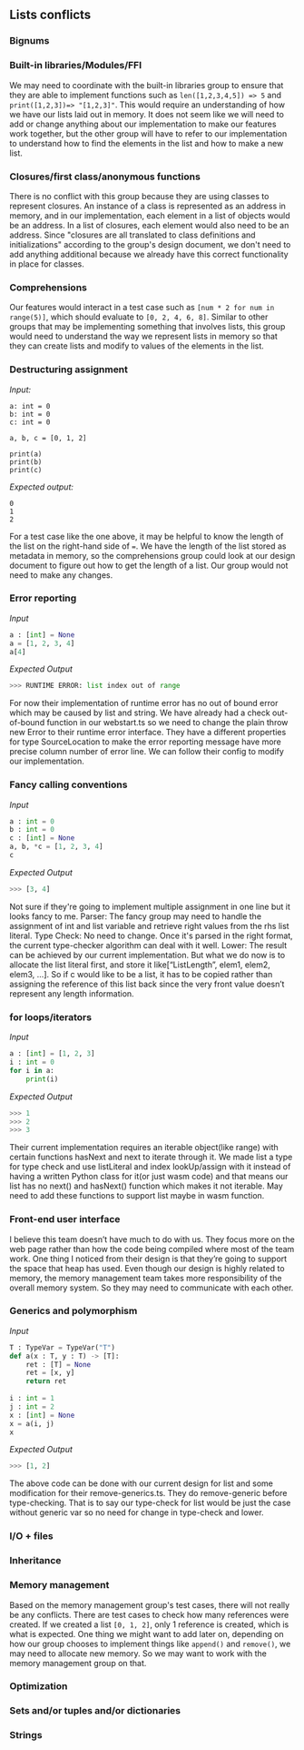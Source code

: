 ## Lists conflicts

### Bignums

### Built-in libraries/Modules/FFI

We may need to coordinate with the built-in libraries group to ensure that they are able to implement functions such as `len([1,2,3,4,5]) => 5` and `print([1,2,3])=> "[1,2,3]"`. This would require an understanding of how we have our lists laid out in memory. It does not seem like we will need to add or change anything about our implementation to make our features work together, but the other group will have to refer to our implementation to understand how to find the elements in the list and how to make a new list.

### Closures/first class/anonymous functions

There is no conflict with this group because they are using classes to represent closures. An instance of a class is represented as an address in memory, and in our implementation, each element in a list of objects would be an address. In a list of closures, each element would also need to be an address. Since "closures are all translated to class definitions and initializations" according to the group's design document, we don't need to add anything additional because we already have this correct functionality in place for classes.

### Comprehensions

Our features would interact in a test case such as `[num * 2 for num in range(5)]`, which should evaluate to `[0, 2, 4, 6, 8]`. Similar to other groups that may be implementing something that involves lists, this group would need to understand the way we represent lists in memory so that they can create lists and modify to values of the elements in the list.

### Destructuring assignment

*Input:*
```
a: int = 0
b: int = 0
c: int = 0

a, b, c = [0, 1, 2]

print(a)
print(b)
print(c)
```

*Expected output:* 
```
0
1
2
```

For a test case like the one above, it may be helpful to know the length of the list on the right-hand side of `=`. We have the length of the list stored as metadata in memory, so the comprehensions group could look at our design document to figure out how to get the length of a list. Our group would not need to make any changes.

### Error reporting
*Input*
```python
a : [int] = None
a = [1, 2, 3, 4]
a[4]
```
*Expected Output*
```python
>>> RUNTIME ERROR: list index out of range
```
For now their implementation of runtime error has no out of bound error which may be caused by list and string. We have already had a check out-of-bound function in our webstart.ts so we need to change the plain throw new Error to their runtime error interface.
They have a different properties for type SourceLocation to make the error reporting message have more precise column number of error line. We can follow their config to modify our implementation.

### Fancy calling conventions
*Input*
```python
a : int = 0
b : int = 0
c : [int] = None
a, b, *c = [1, 2, 3, 4]
c
```
*Expected Output*
```python
>>> [3, 4]
```
Not sure if they're going to implement multiple assignment in one line but it looks fancy to me.
Parser: The fancy group may need to handle the assignment of int and list variable and retrieve right values from the rhs list literal.
Type Check: No need to change. Once it's parsed in the right format, the current type-checker algorithm can deal with it well. 
Lower: The result can be achieved by our current implementation. But what we do now is to allocate the list literal first, and store it like[“ListLength”, elem1, elem2, elem3, …]. So if c would like to be a list, it has to be copied rather than assigning the reference of this list back since the very front value doesn’t represent any length information.

### for loops/iterators
*Input*
```python
a : [int] = [1, 2, 3]
i : int = 0
for i in a:
    print(i)
```
*Expected Output*
```python
>>> 1
>>> 2
>>> 3
```
Their current implementation requires an iterable object(like range) with certain functions hasNext and next to iterate through it. We made list a type for type check and use listLiteral and index lookUp/assign with it instead of having a written Python class for it(or just wasm code) and that means our list has no next() and hasNext() function which makes it not iterable. May need to add these functions to support list maybe in wasm function. 

### Front-end user interface
I believe this team doesn’t have much to do with us. They focus more on the web page rather than how the code being compiled where most of the team work. One thing I noticed from their design is that they’re going to support the space that heap has used. Even though our design is highly related to memory, the memory management team takes more responsibility of the overall memory system. So they may need to communicate with each other.

### Generics and polymorphism
*Input*
```python
T : TypeVar = TypeVar("T")
def a(x : T, y : T) -> [T]:
    ret : [T] = None
    ret = [x, y]
    return ret
    
i : int = 1
j : int = 2
x : [int] = None
x = a(i, j)
x
```
*Expected Output*
```python
>>> [1, 2]
```
The above code can be done with our current design for list and some modification for their remove-generics.ts. They do remove-generic before type-checking. That is to say our type-check for list would be just the case without generic var so no need for change in type-check and lower. 

### I/O + files

### Inheritance

### Memory management

Based on the memory management group's test cases, there will not really be any conflicts. There are test cases to check how many references were created. If we created a list `[0, 1, 2]`, only 1 reference is created, which is what is expected. One thing we might want to add later on, depending on how our group chooses to implement things like `append()` and `remove()`, we may need to allocate new memory. So we may want to work with the memory management group on that.

### Optimization

### Sets and/or tuples and/or dictionaries

### Strings
